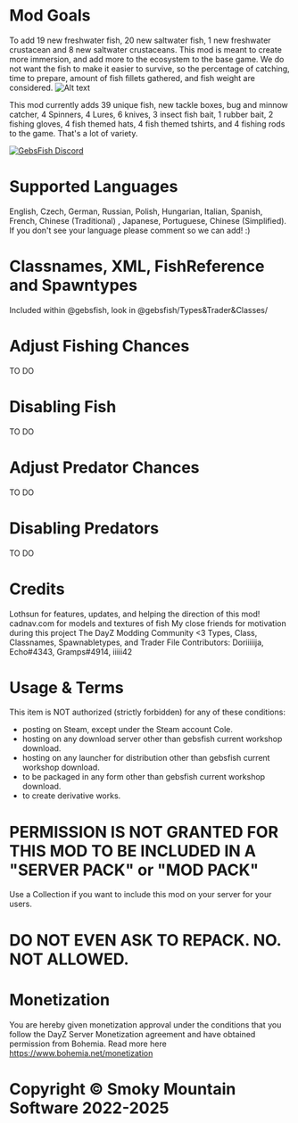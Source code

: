 # Mod Goals
To add 19 new freshwater fish, 20 new saltwater fish, 1 new freshwater crustacean and 8 new saltwater crustaceans. This mod is meant to create more immersion, and add more to the ecosystem to the base game. We do not want the fish to make it easier to survive, so the percentage of catching, time to prepare, amount of fish fillets gathered, and fish weight are considered. 
![Alt text](https://i.imgur.com/3rhti8A.gif)

This mod currently adds 39 unique fish, new tackle boxes, bug and minnow catcher, 4 Spinners, 4 Lures, 6 knives, 3 insect fish bait, 1 rubber bait, 2 fishing gloves, 4 fish themed hats, 4 fish themed tshirts, and 4 fishing rods to the game. That's a lot of variety.

[![GebsFish Discord](https://i.imgur.com/4IyA522.png)](https://discord.gg/G8uSGZ8yyf)

# Supported Languages
English, Czech, German, Russian, Polish, Hungarian, Italian, Spanish, French, Chinese (Traditional) , Japanese, Portuguese, Chinese (Simplified). If you don't see your language please comment so we can add! :)

# Classnames, XML, FishReference and Spawntypes
Included within @gebsfish, look in @gebsfish/Types&Trader&Classes/

# Adjust Fishing Chances
TO DO

# Disabling Fish
TO DO

# Adjust Predator Chances
TO DO

# Disabling Predators
TO DO

# Credits
Lothsun for features, updates, and helping the direction of this mod! 
cadnav.com for models and textures of fish
My close friends for motivation during this project
The DayZ Modding Community <3
Types, Class, Classnames, Spawnabletypes, and Trader File Contributors:
Doriiiiija, Echo#4343, Gramps#4914, iiiii42

# Usage & Terms
This item is NOT authorized (strictly forbidden) for any of these conditions:
- posting on Steam, except under the Steam account Cole.
- hosting on any download server other than gebsfish current workshop download.
- hosting on any launcher for distribution other than gebsfish  current workshop download.
- to be packaged in any form other than gebsfish current workshop download.
- to create derivative works.

# PERMISSION IS NOT GRANTED FOR THIS MOD TO BE INCLUDED IN A "SERVER PACK" or "MOD PACK"
Use a Collection if you want to include this mod on your server for your users.

# DO NOT EVEN ASK TO REPACK. NO. NOT ALLOWED.

# Monetization
You are hereby given monetization approval under the conditions that you follow the DayZ Server Monetization agreement and have obtained permission from Bohemia. Read more here https://www.bohemia.net/monetization

# Copyright © Smoky Mountain Software 2022-2025
